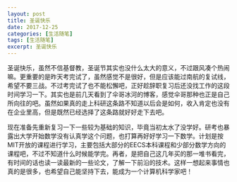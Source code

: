 ```yaml
---
layout: post
title: 圣诞快乐
date: 2017-12-25
categories: [生活随笔]
tags: [生活随笔]
excerpt: 圣诞快乐
---
```


圣诞快乐，虽然不信基督教，圣诞节其实也没什么太大的意义，不过跟风凑个热闹嘛。更重要的是昨天考完试了，虽然感觉不是很好，但是应该能过南航的复试线，希望不要三战。不过考完试了也不能松懈吧，正好趁辞职复习后还没找工作的这段时间学习一下。其实也是前几天看到了伞哥冰河的博客，感觉伞哥那种也正是自己所向往的吧。虽然如果真的走上科研这条路不知道以后会是如何，收入肯定也没有在企业里高，但是既然已经选择了这条路就好好走下去吧。

现在准备先重新复习一下一些较为基础的知识，毕竟当初太水了没学好。研考也暴露出大学开始数学没有认真学这个问题，也打算再好好学习一下数学。计划是按MIT开放的课程进行学习，主要包括大部分的EECS本科课程和少部分数学方向的课程吧，不过不知道什么时候能学完。再者，是把自己这几年买的那一堆书看完，有时间的话也读一读最新的一些论文，了解一下前沿的技术。这样一想起来事情也真的是很多，也希望自己能坚持下去，能成为一个计算机科学家吧！